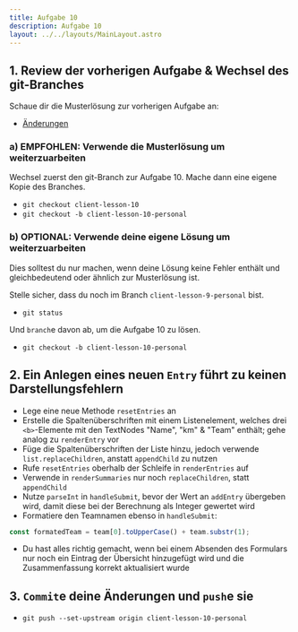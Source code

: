 ```yaml
---
title: Aufgabe 10
description: Aufgabe 10
layout: ../../layouts/MainLayout.astro
---
```


## 1. Review der vorherigen Aufgabe & Wechsel des git-Branches

Schaue dir die Musterlösung zur vorherigen Aufgabe an:

- [Änderungen](https://gitlab.dm-drogeriemarkt.com/bootcamp/ecma/ecma-script/-/compare/client-lesson-9...client-lesson-10)

### a) EMPFOHLEN: Verwende die Musterlösung um weiterzuarbeiten

Wechsel zuerst den git-Branch zur Aufgabe 10.
Mache dann eine eigene Kopie des Branches.

- `git checkout client-lesson-10`
- `git checkout -b client-lesson-10-personal`

### b) OPTIONAL: Verwende deine eigene Lösung um weiterzuarbeiten

Dies solltest du nur machen, wenn deine Lösung keine Fehler enthält und gleichbedeutend oder ähnlich
zur Musterlösung ist.

Stelle sicher, dass du noch im Branch `client-lesson-9-personal` bist.

- `git status`

Und `branch`e davon ab, um die Aufgabe 10 zu lösen.

- `git checkout -b client-lesson-10-personal`

## 2. Ein Anlegen eines neuen `Entry` führt zu keinen Darstellungsfehlern

- Lege eine neue Methode `resetEntries` an
- Erstelle die Spaltenüberschriften mit einem Listenelement, welches drei `<b>`-Elemente mit den TextNodes "Name", "km" & "Team" enthält; gehe analog zu `renderEntry` vor
- Füge die Spaltenüberschriften der Liste hinzu, jedoch verwende `list.replaceChildren`, anstatt `appendChild` zu nutzen
- Rufe `resetEntries` oberhalb der Schleife in `renderEntries` auf
- Verwende in `renderSummaries` nur noch `replaceChildren`, statt `appendChild`
- Nutze `parseInt` in `handleSubmit`, bevor der Wert an `addEntry` übergeben wird, damit diese bei der Berechnung als Integer gewertet wird
- Formatiere den Teamnamen ebenso in `handleSubmit`:

```js
const formatedTeam = team[0].toUpperCase() + team.substr(1);
```

- Du hast alles richtig gemacht, wenn bei einem Absenden des Formulars nur noch ein Eintrag der Übersicht hinzugefügt wird und die Zusammenfassung korrekt aktualisiert wurde

## 3. `Commit`e deine Änderungen und `push`e sie

- `git push --set-upstream origin client-lesson-10-personal`
